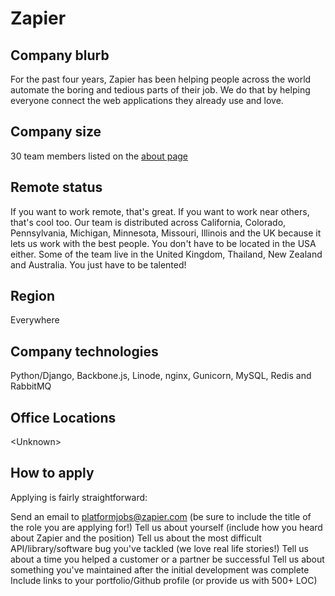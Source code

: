 # Zapier

## Company blurb

For the past four years, Zapier has been helping people across the world automate the boring and tedious parts of their job. We do that by helping everyone connect the web applications they already use and love.

## Company size

30 team members listed on the [about page](https://zapier.com/about/)

## Remote status

If you want to work remote, that's great. If you want to work near others, that's cool too. Our team is distributed across California, Colorado, Pennsylvania, Michigan, Minnesota, Missouri, Illinois and the UK because it lets us work with the best people. You don't have to be located in the USA either. Some of the team live in the United Kingdom, Thailand, New Zealand and Australia. You just have to be talented!

## Region

Everywhere

## Company technologies

Python/Django, Backbone.js, Linode, nginx, Gunicorn, MySQL, Redis and RabbitMQ

## Office Locations

\<Unknown\>

## How to apply

Applying is fairly straightforward:

Send an email to [platformjobs@zapier.com](platformjobs@zapier.com) (be sure to include the title of the role you are applying for!)
Tell us about yourself (include how you heard about Zapier and the position)
Tell us about the most difficult API/library/software bug you've tackled (we love real life stories!)
Tell us about a time you helped a customer or a partner be successful
Tell us about something you've maintained after the initial development was complete
Include links to your portfolio/Github profile (or provide us with 500+ LOC)
